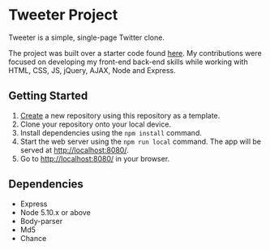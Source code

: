 # Tweeter Project

Tweeter is a simple, single-page Twitter clone.

The project was built over a starter code found [here](lighthouse-labs/tweeter). My contributions were focused on developing my front-end back-end skills while working with HTML, CSS, JS, jQuery, AJAX, Node and Express.


## Getting Started

1. [Create](https://docs.github.com/en/repositories/creating-and-managing-repositories/creating-a-repository-from-a-template) a new repository using this repository as a template.
2. Clone your repository onto your local device.
3. Install dependencies using the `npm install` command.
3. Start the web server using the `npm run local` command. The app will be served at <http://localhost:8080/>.
4. Go to <http://localhost:8080/> in your browser.

## Dependencies

- Express
- Node 5.10.x or above
- Body-parser
- Md5
- Chance

